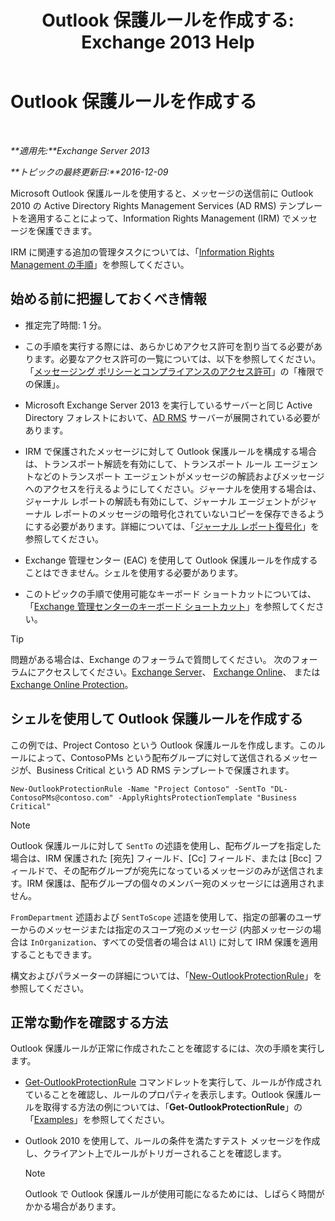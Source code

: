 ﻿---
title: 'Outlook 保護ルールを作成する: Exchange 2013 Help'
TOCTitle: Outlook 保護ルールを作成する
ms:assetid: da64750d-faaf-44de-ad8c-888eba7fbdbf
ms:mtpsurl: https://technet.microsoft.com/ja-jp/library/Dd638196(v=EXCHG.150)
ms:contentKeyID: 49896507
ms.date: 04/24/2018
mtps_version: v=EXCHG.150
ms.translationtype: HT
---

# Outlook 保護ルールを作成する

 

_**適用先:**Exchange Server 2013_

_**トピックの最終更新日:**2016-12-09_

Microsoft Outlook 保護ルールを使用すると、メッセージの送信前に Outlook 2010 の Active Directory Rights Management Services (AD RMS) テンプレートを適用することによって、Information Rights Management (IRM) でメッセージを保護できます。

IRM に関連する追加の管理タスクについては、「[Information Rights Management の手順](information-rights-management-procedures-exchange-2013-help.md)」を参照してください。

## 始める前に把握しておくべき情報

  - 推定完了時間: 1 分。

  - この手順を実行する際には、あらかじめアクセス許可を割り当てる必要があります。必要なアクセス許可の一覧については、以下を参照してください。「[メッセージング ポリシーとコンプライアンスのアクセス許可](messaging-policy-and-compliance-permissions-exchange-2013-help.md)」の「権限での保護」。

  - Microsoft Exchange Server 2013 を実行しているサーバーと同じ Active Directory フォレストにおいて、[AD RMS](https://technet.microsoft.com/ja-jp/library/hh831364.aspx) サーバーが展開されている必要があります。

  - IRM で保護されたメッセージに対して Outlook 保護ルールを構成する場合は、トランスポート解読を有効にして、トランスポート ルール エージェントなどのトランスポート エージェントがメッセージの解読およびメッセージへのアクセスを行えるようにしてください。ジャーナルを使用する場合は、ジャーナル レポートの解読も有効にして、ジャーナル エージェントがジャーナル レポートのメッセージの暗号化されていないコピーを保存できるようにする必要があります。詳細については、「[ジャーナル レポート復号化](journal-report-decryption-exchange-2013-help.md)」を参照してください。

  - Exchange 管理センター (EAC) を使用して Outlook 保護ルールを作成することはできません。シェルを使用する必要があります。

  - このトピックの手順で使用可能なキーボード ショートカットについては、「[Exchange 管理センターのキーボード ショートカット](keyboard-shortcuts-in-the-exchange-admin-center-exchange-online-protection-help.md)」を参照してください。


> [!TIP]
> 問題がある場合は、Exchange のフォーラムで質問してください。 次のフォーラムにアクセスしてください。<A href="https://go.microsoft.com/fwlink/p/?linkid=60612">Exchange Server</A>、 <A href="https://go.microsoft.com/fwlink/p/?linkid=267542">Exchange Online</A>、 または <A href="https://go.microsoft.com/fwlink/p/?linkid=285351">Exchange Online Protection</A>。



## シェルを使用して Outlook 保護ルールを作成する

この例では、Project Contoso という Outlook 保護ルールを作成します。このルールによって、ContosoPMs という配布グループに対して送信されるメッセージが、Business Critical という AD RMS テンプレートで保護されます。

    New-OutlookProtectionRule -Name "Project Contoso" -SentTo "DL-ContosoPMs@contoso.com" -ApplyRightsProtectionTemplate "Business Critical"


> [!NOTE]
> Outlook 保護ルールに対して <CODE>SentTo</CODE> の述語を使用し、配布グループを指定した場合は、IRM 保護された [宛先] フィールド、[Cc] フィールド、または [Bcc] フィールドで、その配布グループが宛先になっているメッセージのみが送信されます。IRM 保護は、配布グループの個々のメンバー宛のメッセージには適用されません。



`FromDepartment` 述語および `SentToScope` 述語を使用して、指定の部署のユーザーからのメッセージまたは指定のスコープ宛のメッセージ (内部メッセージの場合は `InOrganization`、すべての受信者の場合は `All`) に対して IRM 保護を適用することもできます。

構文およびパラメーターの詳細については、「[New-OutlookProtectionRule](https://technet.microsoft.com/ja-jp/library/dd298182\(v=exchg.150\))」を参照してください。

## 正常な動作を確認する方法

Outlook 保護ルールが正常に作成されたことを確認するには、次の手順を実行します。

  - [Get-OutlookProtectionRule](https://technet.microsoft.com/ja-jp/library/dd298004\(v=exchg.150\)) コマンドレットを実行して、ルールが作成されていることを確認し、ルールのプロパティを表示します。Outlook 保護ルールを取得する方法の例については、「**Get-OutlookProtectionRule**」の「[Examples](https://technet.microsoft.com/ja-jp/dd298004\(exchg.150\)#examples)」を参照してください。

  - Outlook 2010 を使用して、ルールの条件を満たすテスト メッセージを作成し、クライアント上でルールがトリガーされることを確認します。
    

    > [!NOTE]
    > Outlook で Outlook 保護ルールが使用可能になるためには、しばらく時間がかかる場合があります。


